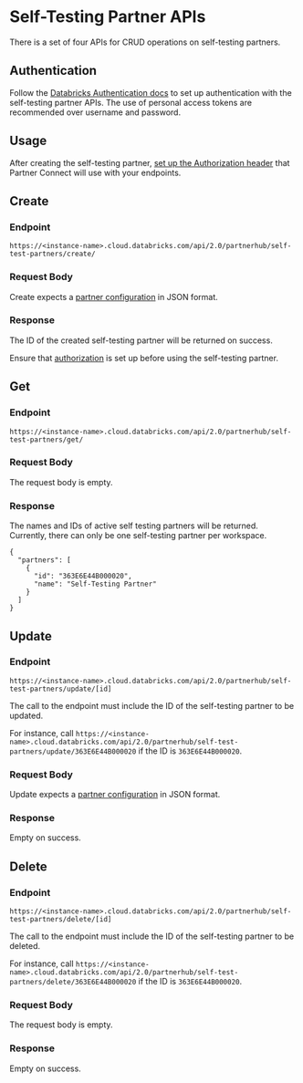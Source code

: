 # Self-Testing Partner APIs
There is a set of four APIs for CRUD operations on self-testing partners.

## Authentication
Follow the [Databricks Authentication docs](https://docs.databricks.com/dev-tools/api/latest/authentication.html) to
set up authentication with the self-testing partner APIs.
The use of personal access tokens are recommended over username and password.

## Usage
After creating the self-testing partner, [set up the
Authorization header](Authorization.md) that Partner Connect will use with your endpoints.

## Create
### Endpoint
`https://<instance-name>.cloud.databricks.com/api/2.0/partnerhub/self-test-partners/create/`

### Request Body
Create expects a [partner configuration](README.md#config-specifications) in JSON format.

### Response
The ID of the created self-testing partner will be returned on success.

Ensure that [authorization](Authorization.md) is set up before using the self-testing partner.

## Get
### Endpoint
`https://<instance-name>.cloud.databricks.com/api/2.0/partnerhub/self-test-partners/get/`

### Request Body
The request body is empty.

### Response
The names and IDs of active self testing partners will be returned. 
Currently, there can only be one self-testing partner per workspace.
```
{
  "partners": [
    {
      "id": "363E6E44B000020",
      "name": "Self-Testing Partner"
    }
  ]
}
```

## Update
### Endpoint
`https://<instance-name>.cloud.databricks.com/api/2.0/partnerhub/self-test-partners/update/[id]`

The call to the endpoint must include the ID of the self-testing partner to be updated.

For instance, call `https://<instance-name>.cloud.databricks.com/api/2.0/partnerhub/self-test-partners/update/363E6E44B000020` 
if the ID is `363E6E44B000020`.

### Request Body
Update expects a [partner configuration](README.md#config-specifications) in JSON format.

### Response
Empty on success.

## Delete
### Endpoint
`https://<instance-name>.cloud.databricks.com/api/2.0/partnerhub/self-test-partners/delete/[id]`

The call to the endpoint must include the ID of the self-testing partner to be deleted.

For instance, call `https://<instance-name>.cloud.databricks.com/api/2.0/partnerhub/self-test-partners/delete/363E6E44B000020`
if the ID is `363E6E44B000020`.

### Request Body
The request body is empty.

### Response
Empty on success.
